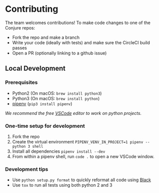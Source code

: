 # Contributing

The team welcomes contributions!  To make code changes to one of the Conjure repos:

- Fork the repo and make a branch
- Write your code (ideally with tests) and make sure the CircleCI build passes
- Open a PR (optionally linking to a github issue)

## Local Development

### Prerequisites

- Python2 (On macOS: `brew install python3`)
- Python3 (On macOS: `brew install python`)
- [pipenv](https://github.com/pypa/pipenv) (`pip3 install pipenv`)

_We recommend the free [VSCode](https://code.visualstudio.com/) editor to work on python projects._

### One-time setup for development

1. Fork the repo
1. Create the virtual environment `PIPENV_VENV_IN_PROJECT=1 pipenv --python 3 shell`
1. Install all dependencies `pipenv install --dev`
1. From within a pipenv shell, run `code .` to open a new VSCode window.

### Development tips

- Use `python setup.py format` to quickly reformat all code using [Black](https://github.com/ambv/black)
- Use `tox` to run all tests using both python 2 and 3
